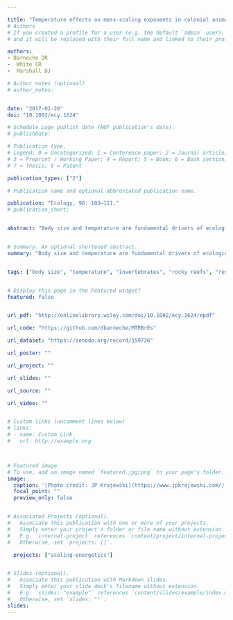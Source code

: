 ```yaml
---

title: "Temperature effects on mass-scaling exponents in colonial animals: a manipulative test"
# Authors
# If you created a profile for a user (e.g. the default `admin` user), write the username (folder name) here
# and it will be replaced with their full name and linked to their profile.

authors:
- Barneche DR
-  White CR
-  Marshall DJ

# Author notes (optional)
# author_notes:


date: "2017-01-20"
doi: "10.1002/ecy.1624"

# Schedule page publish date (NOT publication's date).
# publishDate:

# Publication type.
# Legend: 0 = Uncategorized; 1 = Conference paper; 2 = Journal article;
# 3 = Preprint / Working Paper; 4 = Report; 5 = Book; 6 = Book section;
# 7 = Thesis; 8 = Patent

publication_types: ["2"]

# Publication name and optional abbreviated publication name.

publication: "Ecology, 98: 103–111."
# publication_short:


abstract: "Body size and temperature are fundamental drivers of ecological processes because they determine metabolic rates at the individual level. Whether these drivers act independently on individual-level metabolic rates remains uncertain. Most studies of intraspecific scaling of unitary organisms must rely on preexisting differences in size to examine its relationship with metabolic rate, thereby potentially confounding size-correlated traits (e.g., age, nutrition) with size, which can affect metabolic rate. Here, we use a size manipulation approach to test whether metabolic mass scaling and temperature dependence interact in four species (two phyla) of colonial marine invertebrates. Size manipulation in colonial organisms allows tests of how ecological processes (e.g., predation) affect individual physiology and consequently population- and community-level energy flux. Body mass and temperature interacted in two species, with one species exhibiting decreased and the other increased mass-scaling exponents with increasing temperature. The allometric scaling of metabolic rate that we observe in three species contrasts with the isometric scaling of ingestion rates observed in some colonial marine invertebrates. Thus, we suggest that the often observed competitive superiority of colonial over unitary organisms may arise because the difference between energy intake and expenditure increases more strongly with size in colonial organisms."


# Summary. An optional shortened abstract.
summary: "Body size and temperature are fundamental drivers of ecological processes because they determine metabolic rates at the individual level. Whether these drivers act independently on individual-level metabolic rates remains uncertain. Most studies of intraspecific scaling of unitary organisms must rely on preexisting differences in size to examine its relationship with metabolic rate, thereby potentially confounding size-correlated traits (e.g., age, nutrition) with size, which can affect metabolic rate..."


tags: ["body size", "temperature", "invertebrates", "rocky reefs", "respiration", "theory", "R", "Bayesian", "GitHub", "energetics"]


# Display this page in the Featured widget?
featured: false


url_pdf: "http://onlinelibrary.wiley.com/doi/10.1002/ecy.1624/epdf"

url_code: "https://github.com/dbarneche/MTRBrEs"

url_dataset: "https://zenodo.org/record/159736"

url_poster: ""

url_project: ""

url_slides: ""

url_source: ""

url_video: ""


# Custom links (uncomment lines below)
# links:
# - name: Custom Link
#   url: http://example.org



# Featured image
# To use, add an image named `featured.jpg/png` to your page's folder.
image:
  caption: '[Photo credit: JP Krajewski](https://www.jpkrajewski.com/)'
  focal_point: ""
  preview_only: false


# Associated Projects (optional).
#   Associate this publication with one or more of your projects.
#   Simply enter your project's folder or file name without extension.
#   E.g. `internal-project` references `content/project/internal-project/index.md`.
#   Otherwise, set `projects: []`.

  projects: ["scaling-energetics"]


# Slides (optional).
#   Associate this publication with Markdown slides.
#   Simply enter your slide deck's filename without extension.
#   E.g. `slides: "example"` references `content/slides/example/index.md`.
#   Otherwise, set `slides: ""`.
slides:
---
```



